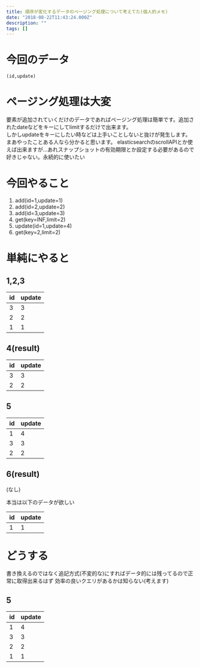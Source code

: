 ```yaml
---
title: 順序が変化するデータのページング処理について考えてた(個人的メモ)
date: "2018-08-22T11:43:24.000Z"
description: ""
tags: []
---
```


# 今回のデータ

```
(id,update)
```

# ページング処理は大変
要素が追加されていくだけのデータであればページング処理は簡単です。追加されたdateなどをキーにしてlimitするだけで出来ます。  
しかしupdateをキーにしたい時などは上手いことしないと抜けが発生します。  
まあやったことある人なら分かると思います。
elasticsearchのscrollAPIとか使えば出来ますが…あれスナップショットの有効期限とか設定する必要があるので好きじゃない。永続的に使いたい

# 今回やること

1. add(id=1,update=1)
2. add(id=2,update=2)
3. add(id=3,update=3)
4. get(key=INF,limit=2)
5. update(id=1,update=4)
6. get(key=2,limit=2)

# 単純にやると

## 1,2,3

|id|update|
|:-|:-|
|3|3|
|2|2|
|1|1|

## 4(result)

|id|update|
|:-|:-|
|3|3|
|2|2|

## 5

|id|update|
|:-|:-|
|1|4|
|3|3|
|2|2|

## 6(result)

(なし)

本当は以下のデータが欲しい

|id|update|
|:-|:-|
|1|1|

# どうする

書き換えるのではなく追記方式(不変的な)にすればデータ的には残ってるので正常に取得出来るはず
効率の良いクエリがあるかは知らない(考えます)

## 5

|id|update|
|:-|:-|
|1|4|
|3|3|
|2|2|
|1|1|



